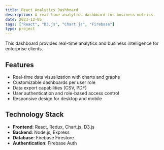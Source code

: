 ```yaml
---
title: React Analytics Dashboard
description: A real-time analytics dashboard for business metrics.
date: 2023-12-05
tags: ["React", "D3.js", "Chart.js", "Firebase"]
type: project
---
```


This dashboard provides real-time analytics and business intelligence for enterprise clients.

## Features

- Real-time data visualization with charts and graphs
- Customizable dashboards per user role
- Data export capabilities (CSV, PDF)
- User authentication and role-based access control
- Responsive design for desktop and mobile

## Technology Stack

- **Frontend**: React, Redux, Chart.js, D3.js
- **Backend**: Node.js, Express
- **Database**: Firebase Firestore
- **Authentication**: Firebase Auth